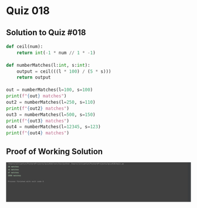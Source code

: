 # Quiz 018

## Solution to Quiz #018

```.py
def ceil(num):
    return int(-1 * num // 1 * -1)

def numberMatches(l:int, s:int):
    output = ceil(((l * 100) / (5 * s)))
    return output

out = numberMatches(l=100, s=100)
print(f"{out} matches")
out2 = numberMatches(l=250, s=110)
print(f"{out2} matches")
out3 = numberMatches(l=500, s=150)
print(f"{out3} matches")
out4 = numberMatches(l=12345, s=123)
print(f"{out4} matches")
```

## Proof of Working Solution

![](quiz018trial.png)
